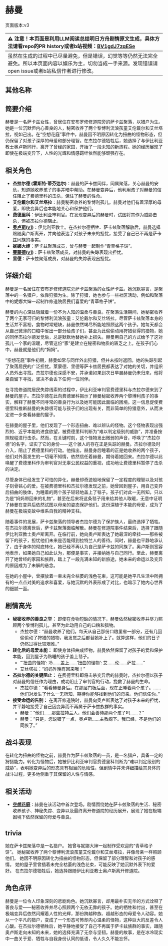 # 赫曼
页面版本:v3
 

| :warning: 注意！本页面是利用LLM阅读总结明日方舟剧情原文生成，具体方法请看repo的PR history或者b站视频：[BV1gdJ7zqESe](https://www.bilibili.com/video/BV1gdJ7zqESe/)         |
|:----------------------------|
| 虽然在生成的过程中已尽量避免，但是错误，幻觉等等仍然无法完全避免。所以本页面内容以娱乐为主，切勿当成一手来源。发现错误请open issue或者b站私信作者进行修改。|



## 其他名称

## 简要介绍
赫曼是一名萨卡兹女性，曾居住在安布罗修修道院旁的萨卡兹聚落，以猎户为生。她是一位沉默但内心善良的人，秘密收养了两个黎博利流浪孩童艾伦戴尔和艾丝塔拉，视如己出。在“空想花庭”事件中，赫曼因不明原因转化为扭曲的怪物形态，但仍保留了对孩子深厚的母爱和部分理智。在杰拉尔德牺牲后，她选择了与伊比利亚教士奥卢斯同行，离开了曾经的家园，开始了一段未知的新旅程。她的经历展现了即使在极端变异下，人性的光辉和情感羁绊依然能够顽强存在。
## 相关角色
-   **杰拉尔德 (霍斯特·蒂芬达尔)**：赫曼的萨卡兹同伴，同属聚落，关心赫曼的安危，知道她收养孩子的事并暗中帮助。在赫曼变异后，他利用孩子对赫曼的信任阻止了费德里科的击杀，保住了赫曼的性命。
-   **艾伦戴尔和艾丝塔拉**：赫曼秘密收养的黎博利孤儿。赫曼对他们有着深厚的母爱，即使变异后也本能地关心和保护他们。
-   **费德里科**：伊比利亚审判官。在发现变异后的赫曼时，试图将其作为威胁击杀，但被杰拉尔德阻止。
-   **[奥卢斯](extended_char_ao_lu_si.md)([v1](../chars/extended_char_ao_lu_si.md))**：伊比利亚教士。在杰拉尔德牺牲、萨卡兹聚落解散后，赫曼选择跟随奥卢斯离开，并向他表达了对孩子未来的担忧，接受了自己已不再是萨卡兹同族的事实。
-   **妮娜大婶**：萨卡兹聚落成员，曾与赫曼一起制作“青草格子饼”。
-   **[莱蒙德](extended_char_lai_meng_de.md)([v1](../chars/extended_char_lai_meng_de.md))**：萨卡兹聚落成员，对赫曼的失踪表现出担忧。
-   **里德**：萨卡兹聚落成员，对赫曼的失踪表现出担忧。
## 详细介绍
赫曼是一名居住在安布罗修修道院旁萨卡兹聚落的女性萨卡兹。她沉默寡言，是聚落中的一名猎户，依靠狩猎为生。除了狩猎，她也参与一些社区活动，例如和聚落中的妮娜大婶一起制作修道院居民们喜爱的“青草格子饼”。

赫曼的内心深处隐藏着一份不为人知的温柔与善良。在聚落生活期间，她秘密收养了两个无家可归的黎博利流浪孩童：艾伦戴尔和艾丝塔拉。尽管萨卡兹聚落本身的生活并不富裕，食物时常短缺，赫曼依然竭尽所能地照顾这两个孩子。她每天都会从自己微薄的口粮中省出一部分给孩子们，甚至为此偷偷动用狩猎获得的猎物，她的同伴杰拉尔德发觉后，总是默默地替她补上损失。赫曼用自己的方式给予了这对孤儿一个家的温暖，尽管这份“家”是建立在秘密和物质的匮乏之上。在孩子们心中，赫曼就是他们的“妈妈”。

“空想花庭”事件初期，赫曼如常与同伴外出狩猎，但并未按时返回。她的失踪引起了聚落居民的广泛担忧。莱蒙德、里德等萨卡兹居民都表达了对她的关切，并组织人员外出寻找。杰拉尔德也深感不安，并承诺如果到次日早晨赫曼仍未归来，他将亲自留下寻找，坚决不会丢下任何一位同伴。

在寻找修道院居民失踪线索的过程中，伊比利亚审判官费德里科与杰拉尔德来到了赫曼的屋子。杰拉尔德在此向费德里科揭示了赫曼秘密收养两个黎博利孩子的事实，解释了赫曼不同寻常的善良行为以及她可能因此面临的困境。这一信息促使费德里科推断赫曼的失踪很可能与孩子们的出现有关，而非简单的狩猎意外，从而决定进一步查看赫曼的屋子。

在赫曼的屋子里，他们发现了一个形态扭曲、难以辨认的怪物。这个怪物表现出强烈的、近乎本能的进食欲望，被费德里科判断为“难以判定级别的威胁”，并准备按照规程进行击杀。然而，在关键时刻，这个怪物发出微弱的声音，呼唤了“杰拉尔德”的名字，证实了它的身份——这个骇人的存在正是失踪的赫曼。杰拉尔德及时介入，阻止了费德里科的行动。他指出，赫曼身后睡着的正是她收养的两个孩子，他们对外面发生的一切毫不知情，依然信任着赫曼，期待着她回来。杰拉尔德以此唤醒了费德里科作为审判官对无辜公民权益的重视，成功地让费德里科暂停了击杀的决定。

尽管身体已经发生了可怕的异化，赫曼却奇迹般地保留了一定程度的理智以及对孩子刻骨铭心的爱。在被费德里科和杰拉尔德发现之前，她曾回到屋子，用自己变异后扭曲的肢体，为睡着的两个孩子轻轻地盖上了毯子。孩子们对此一无所知，只以为是“妈妈带回来的礼物”，甚至在后来将这条毯子用来给其他人取暖，无意中证明了赫曼在变异后依然试图以母亲的姿态保护他们。这份深植于本能的母爱，成为了赫曼在极端变故中维系自我的精神支柱。

随着事件的发展，萨卡兹聚落的领导者杰拉尔德为了保护族人，最终选择了牺牲。在杰拉尔德离世后，萨卡兹聚落面临解散。赫曼在修道院事件结束后，选择了跟随伊比利亚教士奥卢斯离开。在临行前，她向奥卢斯表达了她最深的牵挂——那些被留下的孩子，担忧他们未来是否能得到拉特兰人的善待。同时，赫曼也平静地承认了，由于身体的彻底转化，她已经不再认为自己是萨卡兹的同族了。奥卢斯则宽容地表示，如果她自己如此认为，那便是事实，并接纳她与自己同行。至此，赫曼离开了她曾经的家园和族群，踏上了一段充满未知的新旅途，她未来的命运以及变异的原因成为了未解的悬念。

在她的小屋中，曾摆放着一束未完全枯萎的浅色花束，这可能是她平凡生活中所拥有的一点点对美的追求和喜爱，与她沉默的外表形成了对比，也暗示了她内心世界的细腻一面。
## 剧情高光
- **秘密收养的善良之举：** 即使在食物短缺的情况下，赫曼依然秘密收养并尽力照顾两个黎博利孤儿，甚至为此动用自己的口粮和猎物。
    - 杰拉尔德：“赫曼收养了他们。每天从自己那份口粮里省一部分，还有几回偷偷动了狩猎的猎物，我发觉之后都替她补上了。就算这样，他们的日子仍然过得比较艰难。”
- **转化后的母爱本能：** 即使身体扭曲成怪物，赫曼依然保留了对孩子的爱和保护本能，回到屋子为熟睡的孩子盖上毯子。
    - “‘扭曲的怪物’: 冷......盖上......‘扭曲的怪物’: 艾......伦......萨拉......”
    - 艾丝塔拉：“妈妈昨晚有回来哦！”
- **杰拉尔德的关键阻止：** 在费德里科即将击杀变异后的赫曼时，杰拉尔德以孩子对赫曼的信任作为理由，成功阻止了审判官的行动，挽救了赫曼的生命。
    - 杰拉尔德：“看看赫曼身后。在那层门板后面，现在正睡着两个孩子。......他们对发生了什么一无所知，期待你能够找到他们的母亲。他们信任你。”
- **接受命运的告别：** 在离开修道院时，赫曼向奥卢斯表达了对孩子未来的担忧，并平静地接受了自己因变异而不再属于萨卡兹族群的事实。
    - 赫曼：“他们......那些拉特兰人，他们会善待那两个孩子吗......？”
    - 赫曼：“只是，您说错了一点，奥卢斯......主教阁下。我已经，不是他们的同族了。”
## 战斗表现
在转化为扭曲的怪物之前，赫曼作为萨卡兹聚落的一员，是一名猎户，具备一定的狩猎能力。转化为怪物后，她被伊比利亚审判官费德里科判断为“难以判定级别的威胁”，表明她变异后的形态具有相当的危险性，但剧情中并未详细描绘其具体的战斗过程，更多地侧重于其保留的人性与情感。
## 相关活动
-   **[空想花庭](../stories/act26side.md)**：赫曼在该活动中首次登场。剧情围绕她在萨卡兹聚落的生活、秘密收养孩子、神秘失踪、变异以及最终离开修道院的经历展开，展现了她在极端困境下依然保留的母爱与善良。
## trivia
她在萨卡兹聚落中是一名猎户。
她曾与妮娜大婶一起制作受欢迎的“青草格子饼”。
她秘密收养了两个黎博利流浪孩童艾伦戴尔和艾丝塔拉，并像母亲一样照顾他们。
她因不明原因转化为扭曲的怪物形态，但保留了部分理智和对孩子的感情。
她的屋子里曾插着未完全枯萎的浅色花束，可能反映了她沉默外表下的爱好。
在杰拉尔德牺牲后，她选择跟随伊比利亚教士奥卢斯离开修道院。
## 角色点评
赫曼是一位令人印象深刻的悲剧角色。她沉默寡言，却用最朴实无华的方式诠释了善良与爱——秘密收养并尽心照顾两个无依无靠的孩子。她的牺牲和付出，甚至在极端变异后依然闪耀着人性的光辉，那份跨越种族、超越形态的母爱令人动容。她从一个平凡的猎户，变成了一个形态可怖却内心温柔的怪物，这种巨大的反差令人心酸。在杰拉尔德牺牲后，她平静地接受了自己不再属于萨卡兹族群的事实，跟随奥卢斯走向未知的未来，她的选择充满了无奈与坚韧。赫曼的故事，是在冰冷现实中一曲关于爱、牺牲与自我身份认同的低语，令人久久不能忘怀。